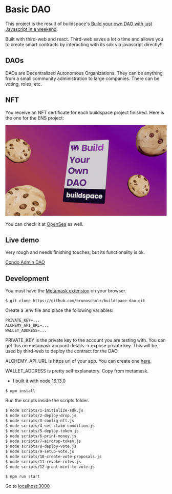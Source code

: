 # Basic DAO

This project is the result of buildspace's [Build your own DAO with just Javascript in a weekend](https://buildspace.so/p/build-dao-with-javascript).

Built with third-web and react. Third-web saves a lot o time and allows you to create smart contracts by interacting with its sdk via javascript directly!!

## DAOs

DAOs are Decentralized Autonomous Organizations. They can be anything from a small community administration to large companies. There can be voting, roles, etc.

## NFT

You receive an NFT certificate for each buildspace project finished. Here is the one for the ENS project:

![](public/nft-dao.gif)

You can check it at [OpenSea](https://opensea.io/assets/matic/0x3CD266509D127d0Eac42f4474F57D0526804b44e/20073?force_update=true) as well.

## Live demo

Very rough and needs finishing touches, but its functionality is ok.

[Condo Admin DAO](https://condo-dao.vercel.app/)

## Development

You must have the [Metamask extension](https://metamask.io/download/) on your browser.

```
$ git clone https://github.com/brunoscholz/buildspace-dao.git
```

Create a .env file and place the following variables:

```
PRIVATE_KEY=...
ALCHEMY_API_URL=...
WALLET_ADDRESS=...
```

PRIVATE_KEY is the private key to the account you are testing with. You can get this on metamask account details -> expose private key. This will be used by third-web to deploy the contract for the DAO.

ALCHEMY_API_URL is https url of your app. You can create one [here](https://www.alchemy.com/).

WALLET_ADDRESS is pretty self explanatory. Copy from metamask.

* I built it with node 16.13.0

```
$ npm install
```

Run the scripts inside the scripts folder.

```
$ node scripts/1-initialize-sdk.js
$ node scripts/2-deploy-drop.js
$ node scripts/3-config-nft.js
$ node scripts/4-set-claim-condition.js
$ node scripts/5-deploy-token.js
$ node scripts/6-print-money.js
$ node scripts/7-airdrop-token.js
$ node scripts/8-deploy-vote.js
$ node scripts/9-setup-vote.js
$ node scripts/10-create-vote-proposals.js
$ node scripts/11-revoke-roles.js
$ node scripts/12-grant-mint-to-vote.js
```

```
$ npm run start
```

Go to [localhost:3000](http://localhost:3000)
